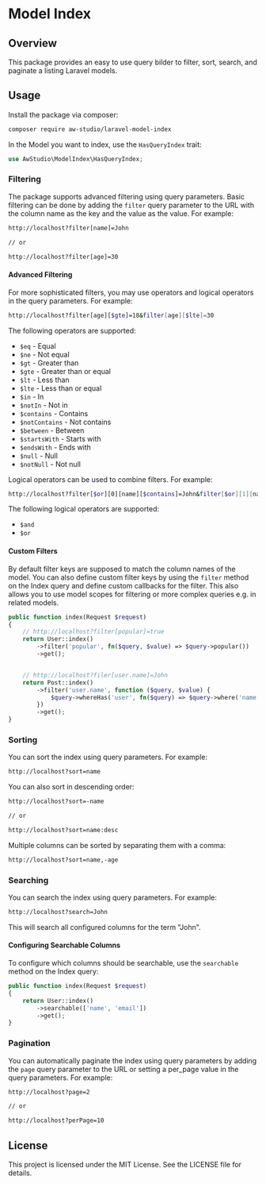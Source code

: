 # Model Index

## Overview

This package provides an easy to use query bilder to filter, sort, search, and paginate a listing Laravel models.

## Usage

Install the package via composer:

```sh
composer require aw-studio/laravel-model-index
```

In the Model you want to index, use the `HasQueryIndex` trait:

```php
use AwStudio\ModelIndex\HasQueryIndex;
```

### Filtering

The package supports advanced filtering using query parameters. Basic filtering can be done by adding the `filter` query parameter to the URL with the column name as the key and the value as the value. For example:

```sh
http://localhost?filter[name]=John

// or

http://localhost?filter[age]=30
```

#### Advanced Filtering

For more sophisticated filters, you may use operators and logical operators in the query parameters. For example:

```sh
http://localhost?filter[age][$gte]=18&filter[age][$lte]=30
```

The following operators are supported:

- `$eq` - Equal
- `$ne` - Not equal
- `$gt` - Greater than
- `$gte` - Greater than or equal
- `$lt` - Less than
- `$lte` - Less than or equal
- `$in` - In
- `$notIn` - Not in
- `$contains` - Contains
- `$notContains` - Not contains
- `$between` - Between
- `$startsWith` - Starts with
- `$endsWith` - Ends with
- `$null` - Null
- `$notNull` - Not null

Logical operators can be used to combine filters. For example:

```sh
http://localhost?filter[$or][0][name][$contains]=John&filter[$or][1][name][$contains]=Doe
```

The following logical operators are supported:

- `$and`
- `$or`

#### Custom Filters

By default filter keys are supposed to match the column names of the model.
You can also define custom filter keys by using the `filter` method on the Index query and define custom callbacks for the filter.
This also allows you to use model scopes for filtering or more complex queries e.g. in related models.

```php
public function index(Request $request)
{
    // http://localhost?filter[popular]=true
    return User::index()
        ->filter('popular', fn($query, $value) => $query->popular())
        ->get();


    // http://localhost?filer[user.name]=John
    return Post::index()
        ->filter('user.name', function ($query, $value) {
            $query->whereHas('user', fn($query) => $query->where('name', $value));
        })
        ->get();
}
```

### Sorting

You can sort the index using query parameters. For example:

```sh
http://localhost?sort=name
```

You can also sort in descending order:

```sh
http://localhost?sort=-name

// or

http://localhost?sort=name:desc
```

Multiple columns can be sorted by separating them with a comma:

```sh
http://localhost?sort=name,-age
```

### Searching

You can search the index using query parameters. For example:

```sh
http://localhost?search=John
```

This will search all configured columns for the term "John".

#### Configuring Searchable Columns

To configure which columns should be searchable, use the `searchable` method on the
Index query:

```php
public function index(Request $request)
{
    return User::index()
        ->searchable(['name', 'email'])
        ->get();
}
```

### Pagination

You can automatically paginate the index using query parameters by adding the `page` query parameter to the URL or setting a per_page value in the query parameters. For example:

```sh
http://localhost?page=2

// or

http://localhost?perPage=10
```

## License

This project is licensed under the MIT License. See the LICENSE file for details.
